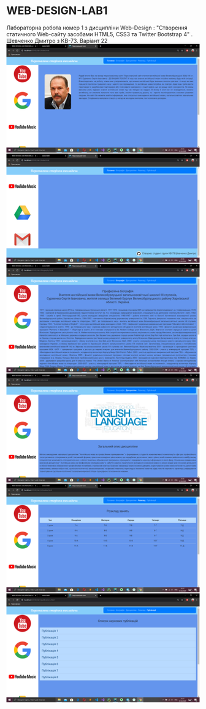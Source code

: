 # WEB-DESIGN-LAB1
Лабораторна робота номер 1 з дисципліни Web-Design : "Створення статичного Web-сайту засобами HTML5, CSS3 та Twitter Bootstrap 4" . Шевченко Дмитро з КВ-73. Варіант 22
![](screen/1.png)
![](screen/2.png)
![](screen/3.png)
![](screen/4.png)
![](screen/5.png)
![](screen/6.png)
